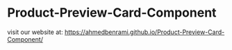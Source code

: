 # Product-Preview-Card-Component

visit our website at: https://ahmedbenrami.github.io/Product-Preview-Card-Component/
